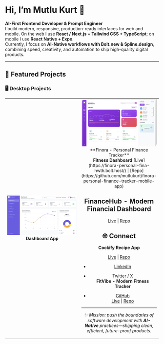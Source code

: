 # Hi, I’m Mutlu Kurt 👋  

**AI-First Frontend Developer & Prompt Engineer**  
I build modern, responsive, production-ready interfaces for web and mobile. On the web I use **React / Next.js + Tailwind CSS + TypeScript**; on mobile I use **React Native + Expo**.  
Currently, I focus on **AI-Native workflows with Bolt.new & Spline.design**, combining speed, creativity, and automation to ship high-quality digital products.  

---

## 📂 Featured Projects  

### 🖥️ Desktop Projects

<div align="center">
  <table>
    <tr>
      <td align="center" width="50%">
        <img src="./docs/5.png" width="350" alt="Desktop Project 1" />
        <br><strong>Dashboard App</strong>
      </td>
      <td align="center" width="50%">
        <img src="./docs/6.png" width="350" alt="Desktop Project 2" />
**Finora - Personal Finance Tracker**  
        <br><strong>Fitness Dashboard</strong>
[Live](https://finora-personal-fina-hwth.bolt.host/) | [Repo](https://github.com/mutlukurt/finora-personal-finance-tracker-mobile-app)
</p>


**FinanceHub - Modern Financial Dashboard**  
---
[Live](https://modern-financial-das-gd0a.bolt.host/) | [Repo](https://github.com/mutlukurt/financehub)


## 🌐 Connect  
**Cookify Recipe App**  

[Live](https://mutlukurt.github.io/cookify-recipe-app/) | [Repo](https://github.com/mutlukurt/cookify-recipe-app)
- [LinkedIn](https://www.linkedin.com/in/mutlukurt)  

- [Twitter / X](https://twitter.com/mutlukurtio)  
**FitVibe - Modern Fitness Tracker**  
- [GitHub](https://github.com/mutlukurt)  
[Live](https://mutlukurt.github.io/FitVibe/) | [Repo](https://github.com/mutlukurt/FitVibe)

---

✨ *Mission: push the boundaries of software development with **AI-Native** practices—shipping clean, efficient, future-proof products.*  
